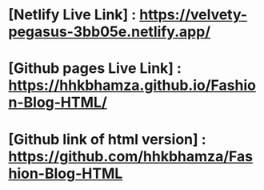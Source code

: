 # [Netlify Live Link] : https://velvety-pegasus-3bb05e.netlify.app/
# [Github pages Live Link] : https://hhkbhamza.github.io/Fashion-Blog-HTML/
# [Github link of html version] : https://github.com/hhkbhamza/Fashion-Blog-HTML
